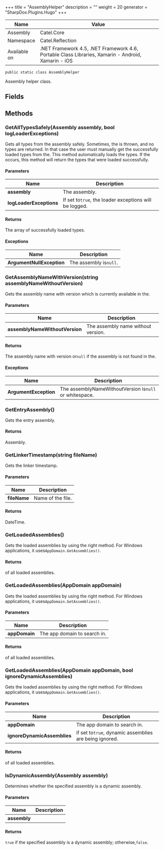 

+++
title = "AssemblyHelper" 
description = ""
weight = 20
generator = "SharpDox.Plugins.Hugo"
+++

Name|Value
---|---
Assembly|Catel.Core
Namespace|Catel.Reflection
Available on|.NET Framework 4.5, .NET Framework 4.6, Portable Class Libraries, Xamarin - Android, Xamarin - iOS

```
public static class AssemblyHelper
```

Assembly helper class.

## Fields

## Methods

### GetAllTypesSafely(Assembly assembly, bool logLoaderExceptions)

Gets all types from the assembly safely. Sometimes, the is thrown, and no types are returned. In that case the user must manually get the successfully loaded types from the. This method automatically loads the types. If the occurs, this method will return the types that were loaded successfully.

#### Parameters

Name|Description
---|---
**assembly**|The assembly.
**logLoaderExceptions**|If set to`true`, the loader exceptions will be logged.

#### Returns

The array of successfully loaded types.

#### Exceptions

Name|Description
---|---
**ArgumentNullException**|The assembly is`null`.

### GetAssemblyNameWithVersion(string assemblyNameWithoutVersion)

Gets the assembly name with version which is currently available in the.

#### Parameters

Name|Description
---|---
**assemblyNameWithoutVersion**|The assembly name without version.

#### Returns

The assembly name with version or`null` if the assembly is not found in the.

#### Exceptions

Name|Description
---|---
**ArgumentException**|The assemblyNameWithoutVersion is`null` or whitespace.

### GetEntryAssembly()

Gets the entry assembly.

#### Returns

Assembly.

### GetLinkerTimestamp(string fileName)

Gets the linker timestamp.

#### Parameters

Name|Description
---|---
**fileName**|Name of the file.

#### Returns

DateTime.

### GetLoadedAssemblies()

Gets the loaded assemblies by using the right method. For Windows applications, it uses`AppDomain.GetAssemblies()`.

#### Returns

of all loaded assemblies.

### GetLoadedAssemblies(AppDomain appDomain)

Gets the loaded assemblies by using the right method. For Windows applications, it uses`AppDomain.GetAssemblies()`.

#### Parameters

Name|Description
---|---
**appDomain**|The app domain to search in.

#### Returns

of all loaded assemblies.

### GetLoadedAssemblies(AppDomain appDomain, bool ignoreDynamicAssemblies)

Gets the loaded assemblies by using the right method. For Windows applications, it uses`AppDomain.GetAssemblies()`.

#### Parameters

Name|Description
---|---
**appDomain**|The app domain to search in.
**ignoreDynamicAssemblies**|if set to`true`, dynamic assemblies are being ignored.

#### Returns

of all loaded assemblies.

### IsDynamicAssembly(Assembly assembly)

Determines whether the specified assembly is a dynamic assembly.

#### Parameters

Name|Description
---|---
**assembly**|

#### Returns

`true` if the specified assembly is a dynamic assembly; otherwise,`false`.

